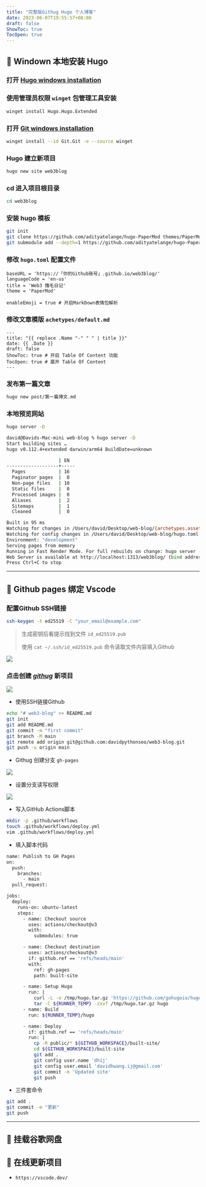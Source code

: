 ```yaml
---
title: "完整版Githug Hugo 个人博客"
date: 2023-06-07T19:55:57+08:00
draft: false
ShowToc: true
TocOpen: true
---
```


## 🎉 Windown 本地安装 Hugo

### 打开 [Hugo windows installation](https://gohugo.io/installation/windows/) 

### 使用**管理员权限** `winget` 包管理工具安装
```bash
winget install Hugo.Hugo.Extended
```

### 打开 [Git windows installation](https://git-scm.com/download/win)
```bash
winget install --id Git.Git -e --source winget
```


### Hugo 建立新项目
```bash
hugo new site web3blog
```


### cd 进入项目根目录
```bash
cd web3blog
```


### 安装 hugo 模板
```bash
git init
git clone https://github.com/adityatelange/hugo-PaperMod themes/PaperMod --depth=1
git submodule add --depth=1 https://github.com/adityatelange/hugo-PaperMod.git themes/PaperMod
```

### 修改 `hugo.toml` 配置文件
```
baseURL = 'https://「你的Github账号」.github.io/web3blog/'
languageCode = 'en-us'
title = 'Web3 撸毛日记'
theme = 'PaperMod'

enableEmoji = true # 开启MarkDown表情包解析
```

### 修改文章模版 `achetypes/default.md`
```
---
title: "{{ replace .Name "-" " " | title }}"
date: {{ .Date }}
draft: false
ShowToc: true # 开启 Table Of Content 功能
TocOpen: true # 展开 Table Of Content
---
```

### 发布第一篇文章
```bash
hugo new post/第一篇博文.md
```

### 本地预览网站
```bash
hugo server -D
```

```bash
david@Davids-Mac-mini web-blog % hugo server -D
Start building sites … 
hugo v0.112.4+extended darwin/arm64 BuildDate=unknown

                   | EN  
-------------------+-----
  Pages            | 16  
  Paginator pages  |  0  
  Non-page files   | 10  
  Static files     |  0  
  Processed images |  0  
  Aliases          |  2  
  Sitemaps         |  1  
  Cleaned          |  0  

Built in 95 ms
Watching for changes in /Users/david/Desktop/web-blog/{archetypes,assets,content,data,layouts,static,themes}
Watching for config changes in /Users/david/Desktop/web-blog/hugo.toml
Environment: "development"
Serving pages from memory
Running in Fast Render Mode. For full rebuilds on change: hugo server --disableFastRender
Web Server is available at http://localhost:1313/web3blog/ (bind address 127.0.0.1)
Press Ctrl+C to stop
```

---

## 🎉 Github pages 绑定 Vscode

### 配置Github SSH链接
```bash
ssh-keygen -t ed25519 -C "your_email@example.com" 
```
> 生成密钥后看提示找到文件 `id_ed25519.pub`
> 
> 使用 `cat ~/.ssh/id_ed25519.pub` 命令读取文件内容填入Github

![](https://raw.githubusercontent.com/davidpythonseo/web3blog/main/content/post/images/sshkey.png)

### 点击创建 *[githug](https://github.com/new)* 新项目

![](https://raw.githubusercontent.com/davidpythonseo/web3blog/main/content/post/images/GithubNewRepository.png)

- 使用SSH链接Github
```bash
echo "# web3-blog" >> README.md
git init
git add README.md
git commit -m "first commit"
git branch -M main
git remote add origin git@github.com:davidpythonseo/web3-blog.git
git push -u origin main
```
- Githug 创建分支 `gh-pages`

![](https://raw.githubusercontent.com/davidpythonseo/web3blog/main/content/post/images/gh-pages.png)

- 设置分支读写权限

![](https://raw.githubusercontent.com/davidpythonseo/web3blog/main/content/post/images/分支读写权限.png)

- 写入GitHub Actions脚本
```bash
mkdir -p .github/workflows
touch .github/workflows/deploy.yml
vim .github/workflows/deploy.yml
```
- 填入脚本代码
```bash
name: Publish to GH Pages
on:
  push:
    branches:
      - main
  pull_request:

jobs:
  deploy:
    runs-on: ubuntu-latest
    steps:
      - name: Checkout source
        uses: actions/checkout@v3
        with:
          submodules: true

      - name: Checkout destination
        uses: actions/checkout@v3
        if: github.ref == 'refs/heads/main'
        with:
          ref: gh-pages
          path: built-site

      - name: Setup Hugo
        run: |
          curl -L -o /tmp/hugo.tar.gz 'https://github.com/gohugoio/hugo/releases/download/v0.110.0/hugo_extended_0.110.0_linux-amd64.tar.gz'
          tar -C ${RUNNER_TEMP} -zxvf /tmp/hugo.tar.gz hugo                    
      - name: Build
        run: ${RUNNER_TEMP}/hugo

      - name: Deploy
        if: github.ref == 'refs/heads/main'
        run: |
          cp -R public/* ${GITHUB_WORKSPACE}/built-site/
          cd ${GITHUB_WORKSPACE}/built-site
          git add .
          git config user.name 'dhij'
          git config user.email 'davidhwang.ij@gmail.com'
          git commit -m 'Updated site'
          git push
```
- 三件套命令

```bash
git add .
git commit -m "更新"
git push
```
---
## 🎉 挂载谷歌网盘

## 🎉 在线更新项目

- `https://vscode.dev/`